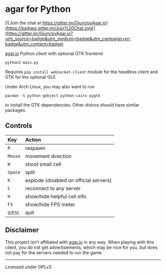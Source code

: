 agar for Python
===============

[![Join the chat at https://gitter.im/Gjum/pyAgar.io](https://badges.gitter.im/Join%20Chat.svg)](https://gitter.im/Gjum/pyAgar.io?utm_source=badge&utm_medium=badge&utm_campaign=pr-badge&utm_content=badge)

[agar.io](http://agar.io/) Python client with optional GTK frontend

    python3 main.py

Requires `pip install websocket-client` module for the headless client
and GTK for the optional GUI.

Under Arch Linux, you may also want to run

    pacman -S python-gobject python-cairo pygtk

to install the GTK dependencies. Other distros should have similar packages.

Controls
--------
| Key       | Action                |
|:----------|:----------------------|
| `R`       | respawn               |
| `Mouse`   | movement direction    |
| `W`       | shoot small cell      |
| `Space`   | split                 |
| `K`       | explode (disabled on official servers) |
| `C`       | reconnect to any server |
| `H`       | show/hide helpful cell info |
| `F3`      | show/hide FPS meter   |
| `Q`/`ESC` | quit                  |

Disclaimer
----------
This project isn't affiliated with [agar.io](http://agar.io/) in any way. When playing with this client, you do not get advertisements, which may be nice for you, but does not pay for the servers needed to run the game.

---

Licensed under GPLv3.
